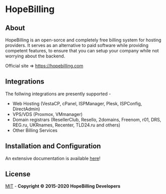 # HopeBilling

## About

HopeBilling is an open-sorce and completely free billing system for hosting providers. It serves as an alternative to paid software while providing competent features, to ensure that you can setup your company while not worrying about the backend.

Official site => <a href="https://hopebilling.com" target="_blank">https://hopebilling.com</a>

## Integrations

The follwing integrations are presently supported - 

 - Web Hosting  (VestaCP, cPanel, ISPManager, Plesk, ISPConfig, DirectAdmin)
 - VPS/VDS (Proxmox, VMmanager)
 - Domain registrars (ResellerClub, Resello, 2domains, Freenom, r01, DRS, REG.ru, UKRnames, Recenter, TLD24.ru and others)
 - Other Billing Services

## Installation and Configuration

An extensive documentation is available <a href="https://github.com/vityabond/hopebilling/wiki" target="_blank">here</a>!

## License

<a href="" target="_blank">MIT</a> - <b>Copyright © 2015-2020 HopeBilling Developers</b>
